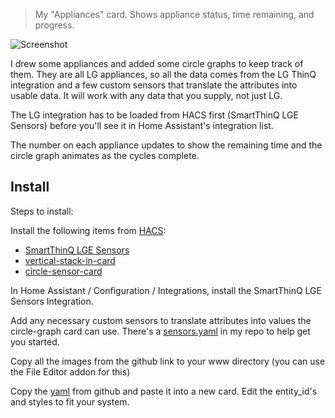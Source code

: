 > My "Appliances" card. Shows appliance status, time remaining, and progress.

![Screenshot](https://i.redd.it/cg7xbbtg94p51.png)

I drew some appliances and added some circle graphs to keep track of
them. They are all LG appliances, so all the data comes from the LG
ThinQ integration and a few custom sensors that translate the
attributes into usable data. It will work with any data that you
supply, not just LG.

The LG integration has to be loaded from HACS first (SmartThinQ LGE
Sensors) before you'll see it in Home Assistant's integration list.

The number on each appliance updates to show the remaining time and
the circle graph animates as the cycles complete.

## Install ##

Steps to install:

Install the following items from [HACS](https://hacs.xyz/):

* [SmartThinQ LGE Sensors](https://github.com/ollo69/ha-smartthinq-sensors)
* [vertical-stack-in-card](https://github.com/ofekashery/vertical-stack-in-card)
* [circle-sensor-card](https://github.com/custom-cards/circle-sensor-card)

In Home Assistant / Configuration / Integrations, install the
SmartThinQ LGE Sensors Integration.

Add any necessary custom sensors to translate attributes into values
the circle-graph card can use. There's
a [sensors.yaml](./sensors.yaml) in my repo to help get you started.

Copy all the images from the github link to your www directory (you can
use the File Editor addon for this)

Copy the [yaml](./AppliancesCard.yaml) from github and paste it into
a new card. Edit the entity_id's and styles to fit your system.
